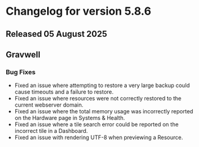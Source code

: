 # Changelog for version 5.8.6

## Released 05 August 2025

## Gravwell

### Bug Fixes

* Fixed an issue where attempting to restore a very large backup could cause timeouts and a failure to restore.
* Fixed an issue where resources were not correctly restored to the current webserver domain.
* Fixed an issue where the total memory usage was incorrectly reported on the Hardware page in Systems & Health.
* Fixed an issue where a tile search error could be reported on the incorrect tile in a Dashboard.
* Fixed an issue with rendering UTF-8 when previewing a Resource.

